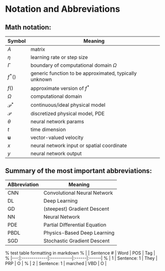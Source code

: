 
# Notation and Abbreviations

## Math notation:

| Symbol | Meaning |
| --- | --- |
| $A$ | matrix |
| $\eta$ | learning rate or step size |
| $\Gamma$ | boundary of computational domain $\Omega$ |
| $f^{*}()$ | generic function to be approximated, typically  unknown |
| $f()$ | approximate version of $f^{*}$ |
| $\Omega$ | computational domain |
| $\mathcal P^*$ | continuous/ideal physical model |
| $\mathcal P$ | discretized physical model, PDE |
| $\theta$ | neural network params |
| $t$ | time dimension |
| $\mathbf{u}$ | vector-valued velocity |
| $x$ | neural network input or spatial coordinate |
| $y$ | neural network output |

## Summary of the most important abbreviations:

| ABbreviation | Meaning |
| --- | --- |
| CNN  | Convolutional Neural Network |
| DL   | Deep Learning |
| GD   | (steepest) Gradient Descent|
| NN   | Neural Network |
| PDE  | Partial Differential Equation |
| PBDL | Physics-Based Deep Learning |
| SGD  | Stochastic Gradient Descent|



% test table formatting in markdown
% |    | Sentence #  | Word    | POS   | Tag   |
% |---:|:-------------|:-----------|:------|:------|
% | 1 | Sentence: 1  | They       | PRP   | O     |
% | 2 | Sentence: 1  | marched    | VBD   | O     |


